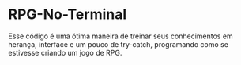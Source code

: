 # RPG-No-Terminal
Esse código é uma ótima maneira de treinar seus conhecimentos em herança, interface e um pouco de try-catch, programando como se estivesse criando um jogo de RPG.
